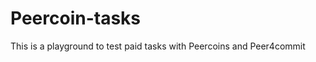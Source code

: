 Peercoin-tasks
==============

This is a playground to test paid tasks with Peercoins and Peer4commit
